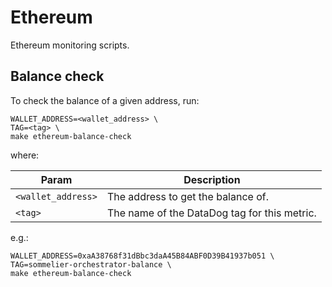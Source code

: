 # Ethereum

Ethereum monitoring scripts.

## Balance check

To check the balance of a given address, run:

```console
WALLET_ADDRESS=<wallet_address> \
TAG=<tag> \
make ethereum-balance-check
```

where:

|Param|Description|
|-----|-----------|
|`<wallet_address>`|The address to get the balance of.|
|`<tag>`|The name of the DataDog tag for this metric.|

e.g.:

```console
WALLET_ADDRESS=0xaA38768f31dBbc3daA45B84ABF0D39B41937b051 \
TAG=sommelier-orchestrator-balance \
make ethereum-balance-check
```
